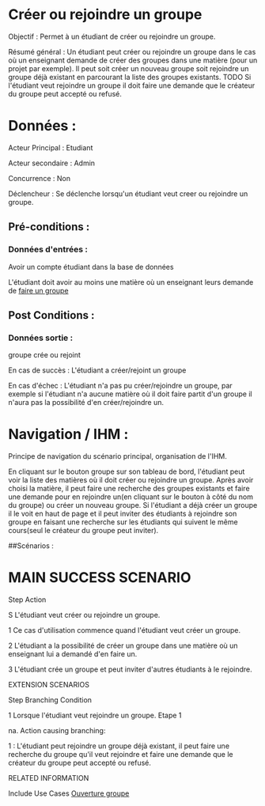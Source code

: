 # Créer ou rejoindre un groupe


Objectif : Permet à un étudiant de créer ou rejoindre un groupe.

Résumé général : Un étudiant peut créer ou rejoindre un groupe dans le cas où un enseignant demande de créer des groupes dans une matière (pour un projet par exemple). Il peut soit créer un nouveau groupe soit rejoindre un groupe déjà existant en parcourant la liste des groupes existants. TODO Si l'étudiant veut rejoindre un groupe il doit faire une demande que le créateur du groupe peut accepté ou refusé.


# Données :

Acteur Principal : Etudiant

Acteur secondaire : Admin

Concurrence : Non

Déclencheur : Se déclenche lorsqu'un étudiant veut creer ou rejoindre un groupe.



## Pré-conditions :

### Données d'entrées :

   Avoir un compte étudiant dans la base de données

   L'étudiant doit avoir au moins une matière où un enseignant leurs demande de [faire un groupe](../enseignant/ouverturegroupe.md)


## Post Conditions :

### Données sortie :

   groupe crée ou rejoint

En cas de succès : L'étudiant a créer/rejoint un groupe

En cas d'échec : L'étudiant n'a pas pu créer/rejoindre un groupe, par exemple si l'étudiant n'a aucune matière où il doit faire partit d'un groupe il n'aura pas la possibilité d'en créer/rejoindre un.


# Navigation / IHM  :

Principe de navigation du scénario principal, organisation de l'IHM.

En cliquant sur le bouton groupe sur son tableau de bord, l'étudiant peut voir la liste des matières où il doit créer ou rejoindre un groupe. Après avoir choisi la matière, il peut faire une recherche des groupes existants et faire une demande pour en rejoindre un(en cliquant sur le bouton à côté du nom du groupe) ou créer un nouveau groupe. 
Si l'étudiant a déjà créer un groupe il le voit en haut de page et il peut inviter des étudiants à rejoindre son groupe en faisant une recherche sur les étudiants qui suivent le même cours(seul le créateur du groupe peut inviter).


##Scénarios :

# MAIN SUCCESS SCENARIO

Step    Action

S    L'étudiant veut créer ou rejoindre un groupe.

1    Ce cas d'utilisation commence quand l'étudiant veut créer un groupe.

2    L'étudiant a la possibilité de créer un groupe dans une matière où un enseignant lui a demandé d'en faire un.

3    L'étudiant crée un groupe et peut inviter d'autres étudiants à le rejoindre.


EXTENSION SCENARIOS

Step    Branching Condition

1	 Lorsque l'étudiant veut rejoindre un groupe. Etape 1

na.  Action causing branching:

1 : L'étudiant peut rejoindre un groupe déjà existant, il peut faire une recherche du groupe qu'il veut rejoindre et faire une demande que le créateur du groupe peut accepté ou refusé.


RELATED INFORMATION

Include Use Cases	[Ouverture groupe](../enseignant/ouverturegroupe.md)


<!--- 
Author : Raphael
Validator :
-->

